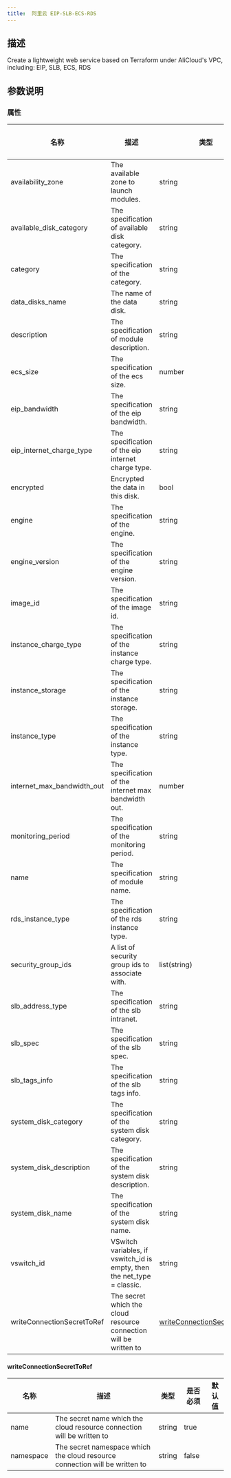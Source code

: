 ```yaml
---
title:  阿里云 EIP-SLB-ECS-RDS
---
```


## 描述

Create a lightweight web service based on Terraform under AliCloud's VPC, including: EIP, SLB, ECS, RDS

## 参数说明


### 属性

 名称 | 描述 | 类型 | 是否必须 | 默认值 
 ------------ | ------------- | ------------- | ------------- | ------------- 
 availability_zone | The available zone to launch modules. | string | false |  
 available_disk_category | The specification of available disk category. | string | false |  
 category | The specification of the category. | string | false |  
 data_disks_name | The name of the data disk. | string | false |  
 description | The specification of module description. | string | false |  
 ecs_size | The specification of the ecs size. | number | false |  
 eip_bandwidth | The specification of the eip bandwidth. | string | false |  
 eip_internet_charge_type | The specification of the eip internet charge type. | string | false |  
 encrypted | Encrypted the data in this disk. | bool | false |  
 engine | The specification of the engine. | string | false |  
 engine_version | The specification of the engine version. | string | false |  
 image_id | The specification of the image id. | string | false |  
 instance_charge_type | The specification of the instance charge type. | string | false |  
 instance_storage | The specification of the instance storage. | string | false |  
 instance_type | The specification of the instance type. | string | false |  
 internet_max_bandwidth_out | The specification of the internet max bandwidth out. | number | false |  
 monitoring_period | The specification of the monitoring period. | string | false |  
 name | The specification of module name. | string | false |  
 rds_instance_type | The specification of the rds instance type. | string | false |  
 security_group_ids | A list of security group ids to associate with. | list(string) | false |  
 slb_address_type | The specification of the slb intranet. | string | false |  
 slb_spec | The specification of the slb spec. | string | false |  
 slb_tags_info | The specification of the slb tags info. | string | false |  
 system_disk_category | The specification of the system disk category. | string | false |  
 system_disk_description | The specification of the system disk description. | string | false |  
 system_disk_name | The specification of the system disk name. | string | false |  
 vswitch_id | VSwitch variables, if vswitch_id is empty, then the net_type = classic. | string | false |  
 writeConnectionSecretToRef | The secret which the cloud resource connection will be written to | [writeConnectionSecretToRef](#writeConnectionSecretToRef) | false |  


#### writeConnectionSecretToRef

 名称 | 描述 | 类型 | 是否必须 | 默认值 
 ------------ | ------------- | ------------- | ------------- | ------------- 
 name | The secret name which the cloud resource connection will be written to | string | true |  
 namespace | The secret namespace which the cloud resource connection will be written to | string | false |  

